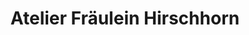 ---
title: "Atelier Fräulein Hirschhorn"
url: /berlin/atelier-fraeulein-hirschhorn/
shop: Schneiderei
---